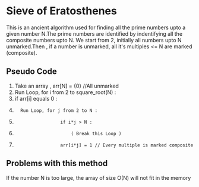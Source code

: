 # Sieve of Eratosthenes

This is an ancient algorithm used for finding all the prime numbers upto a given number N.The prime numbers are identified by indentifying all the composite numbers upto N.
We start from 2, initially all numbers upto N unmarked.Then , if a number is unmarked, all it's multiples <= N are marked (composite).

## Pseudo Code

1. Take an array , arr[N] = {0} //All unmarked
2. Run Loop, for i from 2 to square_root(N) : 
3.    if arr[i] equals 0 :
4.       Run Loop, for j from 2 to N :
5.                      if i*j > N :
6.                          ( Break this Loop )
7.                      arr[i*j] = 1 // Every multiple is marked composite

## Problems with this method

If the number N is too large, the array of size O(N) will not fit in the memory
